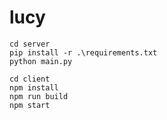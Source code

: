 # lucy

```
cd server
pip install -r .\requirements.txt
python main.py
```

```
cd client
npm install
npm run build
npm start
```
